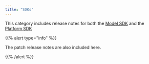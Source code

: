 ```yaml
---
title: "SDKs"
---
```


This category includes release notes for both the [Model SDK](model-sdk) and the [Platform SDK](platform-sdk)

{{% alert type="info" %}}

The patch release notes are also included here.

{{% /alert %}}
